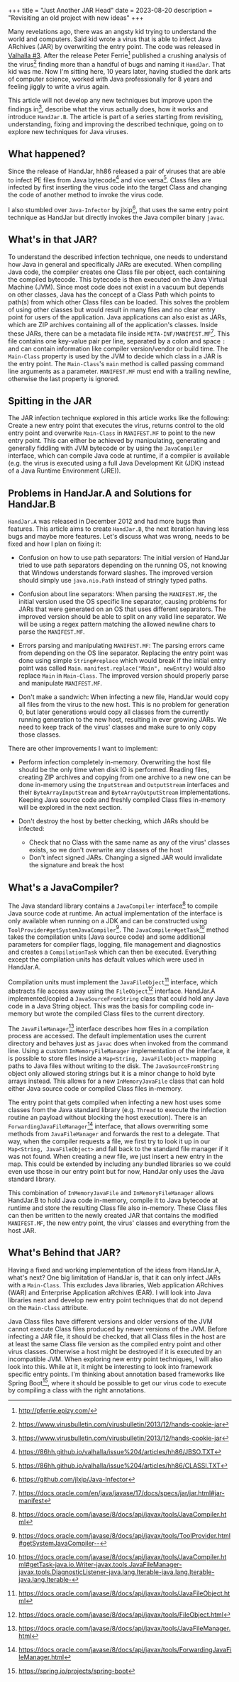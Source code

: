 +++
title = "Just Another JAR Head"
date = 2023-08-20
description = "Revisiting an old project with new ideas"
+++

Many revelations ago, there was an angsty kid trying to understand the world
and computers. Said kid wrote a virus that is able to infect Java ARchives
(JAR) by overwriting the entry point. The code was released in [Valhalla
#3][handjar]. After the release Peter Ferrie[^pferrie] published a crushing
analysis of the virus[^handjar] finding more than a handful of bugs and naming
it `HandJar`. That kid was me. Now I'm sitting here, 10 years later, having
studied the dark arts of computer science, worked with Java professionally for
8 years and feeling jiggly to write a virus again.

<!-- more -->

This article will not develop any new techniques but improve upon the findings
in[^handjar], describe what the virus actually does, how it works and introduce
`HandJar.B`. The article is part of a series starting from revisiting,
understanding, fixing and improving the described technique, going on to
explore new techniques for Java viruses.


## What happened?

Since the release of HandJar, hh86 released a pair of viruses that are able to
infect PE files from Java bytecode[^jbso] and vice versa[^classi]. Class files
are infected by first inserting the virus code into the target Class and
changing the code of another method to invoke the virus code.

I also stumbled over `Java-Infector` by jlxip[^java-infector], that uses the
same entry point technique as HandJar but directly invokes the Java compiler
binary `javac`.


## What's in that JAR?

To understand the described infection technique, one needs to understand how
Java in general and specifically JARs are executed. When compiling Java code,
the compiler creates one Class file per object, each containing the compiled
bytecode. This bytecode is then executed on the Java Virtual Machine (JVM).
Since most code does not exist in a vacuum but depends on other classes, Java
has the concept of a Class Path which points to path(s) from which other Class
files can be loaded. This solves the problem of using other classes but would
result in many files and no clear entry point for users of the application.
Java applications can also exist as JARs, which are ZIP archives containing all
of the application's classes. Inside these JARs, there can be a metadata file
inside `META-INF/MANIFEST.MF`[^jar-manifest]. This file contains one key-value
pair per line, separated by a colon and space `: ` and can contain information
like compiler version/vendor or build time. The `Main-Class` property is used
by the JVM to decide which class in a JAR is the entry point. The
`Main-Class`'s `main` method is called passing command line arguments as a
parameter. `MANIFEST.MF` must end with a trailing newline, otherwise the last
property is ignored.


## Spitting in the JAR

The JAR infection technique explored in this article works like the following:
Create a new entry point that executes the virus, returns control to the old
entry point and overwrite `Main-Class` in `MANIFEST.MF` to point to the new
entry point. This can either be achieved by manipulating, generating and
generally fiddling with JVM bytecode or by using the `JavaCompiler` interface,
which can compile Java code at runtime, if a compiler is available (e.g. the
virus is executed using a full Java Development Kit (JDK) instead of a Java
Runtime Environment (JRE)).


## Problems in HandJar.A and Solutions for HandJar.B

`HandJar.A` was released in December 2012 and had more bugs than features. This
article aims to create `HandJar.B`, the next iteration having less bugs and
maybe more features. Let's discuss what was wrong, needs to be fixed and how I
plan on fixing it:

* Confusion on how to use path separators: The initial version of HandJar tried
  to use path separators depending on the running OS, not knowing that Windows
  understands forward slashes. The improved version should simply use
  `java.nio.Path` instead of stringly typed paths.

* Confusion about line separators: When parsing the `MANIFEST.MF`, the initial
  version used the OS specific line separator, causing problems for JARs that
  were generated on an OS that uses different separators. The improved version
  should be able to split on any valid line separator. We will be using a regex
  pattern matching the allowed newline chars to parse the `MANIFEST.MF`.

* Errors parsing and manipulating `MANIFEST.MF`: The parsing errors came from
  depending on the OS line separator. Replacing the entry point was done using
  simple `String#replace` which would break if the initial entry point was
  called `Main`. `manifest.replace("Main", newEntry)` would also replace `Main`
  in `Main-Class`. The improved version should properly parse and manipulate
  `MANIFEST.MF`.

* Don't make a sandwich: When infecting a new file, HandJar would copy all files
  from the virus to the new host. This is no problem for generation 0, but later
  generations would copy all classes from the currently running generation to
  the new host, resulting in ever growing JARs. We need to keep track of the
  virus' classes and make sure to only copy those classes.

There are other improvements I want to implement:

* Perform infection completely in-memory. Overwriting the host file should be
  the only time when disk IO is performed. Reading files, creating ZIP archives
  and copying from one archive to a new one can be done in-memory using the
  `InputStream` and `OutputStream` interfaces and their `ByteArrayInputStream`
  and `ByteArrayOutputStream` implementations. Keeping Java source code and
  freshly compiled Class files in-memory will be explored in the next section.

* Don't destroy the host by better checking, which JARs should be infected:

  - Check that no Class with the same name as any of the virus' classes exists,
    so we don't overwrite any classes of the host
  - Don't infect signed JARs. Changing a signed JAR would invalidate the
    signature and break the host


## What's a JavaCompiler?

The Java standard library contains a `JavaCompiler` interface[^java-compiler]
to compile Java source code at runtime. An actual implementation of the
interface is only available when running on a JDK and can be constructed using
`ToolProvider#getSystemJavaCompiler`[^get-jc]. The
`JavaCompiler#getTask`[^get-task] method takes the compilation units (Java
source code) and some additional parameters for compiler flags, logging, file
management and diagnostics and creates a `CompilationTask` which can then be
executed. Everything except the compilation units has default values which were
used in HandJar.A.

Compilation units must implement the `JavaFileObject`[^java-file-obj]
interface, which abstracts file access away using the `FileObject`[^file-obj]
interface. HandJar.A implemented/copied a `JavaSourceFromString` class that
could hold any Java code in a Java String object. This was the basis for
compiling code in-memory but wrote the compiled Class files to the current
directory.

The `JavaFileManager`[^file-man] interface describes how files in a compilation
process are accessed. The default implementation uses the current directory and
behaves just as `javac` does when invoked from the command line. Using a custom
`InMemoryFileManager` implementation of the interface, it is possible to store
files inside a `Map<String, JavaFileObject>` mapping paths to Java files
without writing to the disk. The `JavaSourceFromString` object only allowed
storing strings but it is a minor change to hold byte arrays instead. This
allows for a new `InMemoryJavaFile` class that can hold either Java source code
or compiled Class files in-memory.

The entry point that gets compiled when infecting a new host uses some classes
from the Java standard library (e.g. `Thread` to execute the infection routine
an payload without blocking the host execution). There is an
`ForwardingJavaFileManager`[^fwd-file-man] interface, that allows overwriting
some methods from `JavaFileManager` and forwards the rest to a delegate. That
way, when the compiler requests a file, we first try to look it up in our
`Map<String, JavaFileObject>` and fall back to the standard file manager if it
was not found. When creating a new file, we just insert a new entry in the map.
This could be extended by including any bundled libraries so we could even use
those in our entry point but for now, HandJar only uses the Java standard
library.

This combination of `InMemoryJavaFile` and `InMemoryFileManager` allows
HandJar.B to hold Java code in-memory, compile it to Java bytecode at runtime
and store the resulting Class file also in-memory. These Class files can then be
written to the newly created JAR that contains the modified `MANIFEST.MF`, the
new entry point, the virus' classes and everything from the host JAR.


## What's Behind that JAR?

Having a fixed and working implementation of the ideas from HandJar.A, what's
next? One big limitation of HandJar is, that it can only infect JARs with a
`Main-Class`. This excludes Java libraries, Web application ARchives (WAR) and
Enterprise Application aRchives (EAR). I will look into Java libraries next and
develop new entry point techniques that do not depend on the `Main-Class`
attribute.

Java Class files have different versions and older versions of the JVM cannot
execute Class files produced by newer versions of the JVM. Before infecting a
JAR file, it should be checked, that all Class files in the host are at least
the same Class file version as the compiled entry point and other virus
classes. Otherwise a host might be destroyed if it is executed by an
incompatible JVM. When exploring new entry point techniques, I will also look
into this. While at it, it might be interesting to look into framework specific
entry points. I'm thinking about annotation based frameworks like Spring
Boot[^spring-boot], where it should be possible to get our virus code to
execute by compiling a class with the right annotations.


[handjar]: https://86hh.github.io/valhalla/issue%203/vessel/display/articles/R3s1stanc3/javainfector_article.txt

[^pferrie]: http://pferrie.epizy.com/

[^handjar]: https://www.virusbulletin.com/virusbulletin/2013/12/hands-cookie-jar

[^jar-manifest]: https://docs.oracle.com/en/java/javase/17/docs/specs/jar/jar.html#jar-manifest

[^java-compiler]: https://docs.oracle.com/javase/8/docs/api/javax/tools/JavaCompiler.html

[^get-jc]: https://docs.oracle.com/javase/8/docs/api/javax/tools/ToolProvider.html#getSystemJavaCompiler--

[^get-task]: https://docs.oracle.com/javase/8/docs/api/javax/tools/JavaCompiler.html#getTask-java.io.Writer-javax.tools.JavaFileManager-javax.tools.DiagnosticListener-java.lang.Iterable-java.lang.Iterable-java.lang.Iterable-

[^java-file-obj]: https://docs.oracle.com/javase/8/docs/api/javax/tools/JavaFileObject.html

[^file-obj]: https://docs.oracle.com/javase/8/docs/api/javax/tools/FileObject.html

[^file-man]: https://docs.oracle.com/javase/8/docs/api/javax/tools/JavaFileManager.html

[^jbso]: https://86hh.github.io/valhalla/issue%204/articles/hh86/JBSO.TXT

[^classi]: https://86hh.github.io/valhalla/issue%204/articles/hh86/CLASSI.TXT

[^java-infector]: https://github.com/jlxip/Java-Infector

[^spring-boot]: https://spring.io/projects/spring-boot

[^fwd-file-man]: https://docs.oracle.com/javase/8/docs/api/javax/tools/ForwardingJavaFileManager.html
